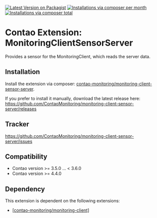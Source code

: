 [![Latest Version on Packagist](http://img.shields.io/packagist/v/contao-monitoring/monitoring-client-sensor-server.svg?style=flat)](https://packagist.org/packages/contao-monitoring/monitoring-client-sensor-server)
[![Installations via composer per month](http://img.shields.io/packagist/dm/contao-monitoring/monitoring-client-sensor-server.svg?style=flat)](https://packagist.org/packages/contao-monitoring/monitoring-client-sensor-server)
[![Installations via composer total](http://img.shields.io/packagist/dt/contao-monitoring/monitoring-client-sensor-server.svg?style=flat)](https://packagist.org/packages/contao-monitoring/monitoring-client-sensor-server)

Contao Extension: MonitoringClientSensorServer
==============================================

Provides a sensor for the MonitoringClient, which reads the server data.


Installation
------------

Install the extension via composer: [contao-monitoring/monitoring-client-sensor-server](https://packagist.org/packages/contao-monitoring/monitoring-client-sensor-server).

If you prefer to install it manually, download the latest release here: https://github.com/ContaoMonitoring/monitoring-client-sensor-server/releases


Tracker
-------

https://github.com/ContaoMonitoring/monitoring-client-sensor-server/issues


Compatibility
-------------

- Contao version >= 3.5.0 ... <  3.6.0
- Contao version >= 4.4.0


Dependency
----------

This extension is dependent on the following extensions:

- [[contao-monitoring/monitoring-client]](https://packagist.org/packages/contao-monitoring/monitoring-client)
